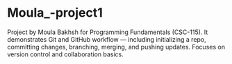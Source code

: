# Moula_-project1
Project by Moula Bakhsh for Programming Fundamentals (CSC-115). It demonstrates Git and GitHub workflow — including initializing a repo, committing changes, branching, merging, and pushing updates. Focuses on version control and collaboration basics.
